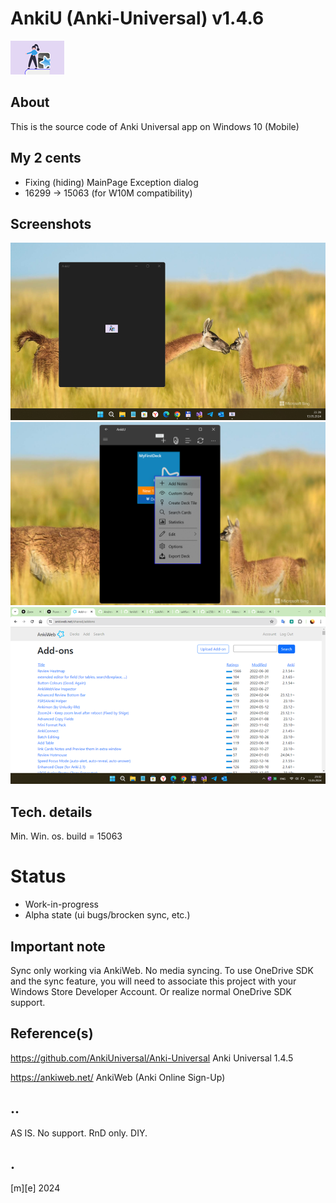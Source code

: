 # AnkiU (Anki-Universal) v1.4.6
![](Images/logo.png)

## About
This is the source code of Anki Universal app on Windows 10 (Mobile)

## My 2 cents
- Fixing (hiding) MainPage Exception dialog
- 16299 -> 15063 (for W10M compatibility)

## Screenshots
![](Images/shot01.png)
![](Images/shot02.png)
![](Images/shot03.png)

## Tech. details
Min. Win. os. build = 15063

# Status
- Work-in-progress
- Alpha state (ui bugs/brocken sync, etc.)

## Important note
Sync only working via AnkiWeb. No media syncing.
To use OneDrive SDK and the sync feature, you will need to associate this project with your Windows Store Developer Account. Or realize normal OneDrive SDK support.

## Reference(s)
https://github.com/AnkiUniversal/Anki-Universal Anki Universal 1.4.5

https://ankiweb.net/ AnkiWeb (Anki Online Sign-Up)

## ..
AS IS. No support. RnD only. DIY.

## .
[m][e] 2024 



